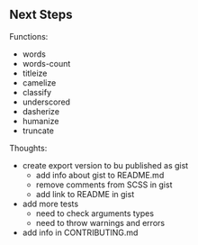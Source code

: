 ## Next Steps

Functions:
 + words
 + words-count
 + titleize
 + camelize
 + classify
 + underscored
 + dasherize
 + humanize
 + truncate
 
Thoughts:
 + create export version to bu published as gist
    + add info about gist to README.md
    + remove comments from SCSS in gist
    + add link to README in gist 
 + add more tests
    + need to check arguments types
    + need to throw warnings and errors
 + add info in CONTRIBUTING.md
